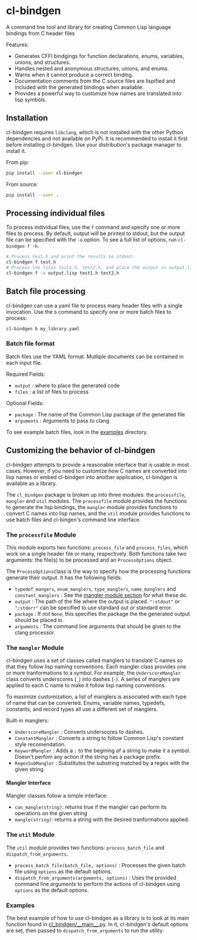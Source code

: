 # cl-bindgen

A command line tool and library for creating Common Lisp language bindings
from C header files

Features:
+ Generates CFFI bindgings for function declarations, enums, variables, unions,
  and structures.
+ Handles nested and anonymous structures, unions, and enums.
+ Warns when it cannot produce a correct binding.
+ Documentation comments from the C source files are lispified and
  included with the generated bindings when available.
+ Provides a powerful way to customize how names are translated into
  lisp symbols.

## Installation
cl-bindgen requires `libclang`, which is not installed with the other Python
dependencies and not available on PyPi. It is recommended to install it first before installing
cl-bindgen. Use your distribution's package manager to install it.

From pip:
``` bash
pip install --user cl-bindgen
```
From source:
``` bash
pip install --user .
```
## Processing individual files
To process individual files, use the `f` command and specify one or
more files to process. By default, output will be printed to
stdout, but the output file can be specified with the `-o` option. To see
a full list of options, run `cl-bindgen f -h`.

``` bash
# Process test.h and print the results to stdout:
cl-bindgen f test.h
# Process the files test1.h, test2.h, and place the output in output.lisp:
cl-bindgen f -o output.lisp test1.h test2.h
```

## Batch file processing
cl-bindgen can use a yaml file to process many header
files with a single invocation. Use the `b` command
to specify one or more batch files to process:

``` bash
cl-bindgen b my_library.yaml
```

### Batch file format
Batch files use the YAML format. Mutliple documents can be contained in each input file.

Required Fields:
+ `output` : where to place the generated code
+ `files` : a list of files to process

Optional Fields:
+ `package` : The name of the Common Lisp package of the generated file
+ `arguments` : Arguments to pass to clang

To see example batch files, look in the
[examples](https://github.com/sdilts/cl-bindgen/tree/master/examples)
directory.

## Customizing the behavior of cl-bindgen
cl-bindgen attempts to provide a reasonable interface that is usable
in most cases. However, if you need to customize how C names are
converted into lisp names or embed cl-bindgen into another
application, cl-bindgen is available as a library.

The `cl_bindgen` package is broken up into three modules: the `processfile`,
`mangler` and `util` modules. The `processfile` module provides the
functions to generate the lisp bindings, the `mangler` module provides
functions to convert C names into lisp names, and the `util` module
provides functions to use batch files and cl-bingen's command line
interface.

### The `processfile` Module

This module exports two functions: `process_file` and `process_files`,
which work on a single header file or many, respectively. Both
functions take two arguments: the file(s) to be processed and an
`ProcessOptions` object.

The `ProcessOptions`class is the way to specify how the
processing functions generate their output. It has the following
fields:

+ `typedef_mangers`, `enum_manglers`, `type_manglers`, `name_manglers`
  and `constant_manglers` : See the [mangler module section](#the-mangler-module)
  for what these do.
+ `output` : The path of the file where the output is
  placed. `":stdout"` or `":stderr"` can be specified to use standard
  out or standard error.
+ `package` : If not `None`, this specifies the package the the
  generated output should be placed in.
+ `arguments` : The command line arguments that should be given to the
  clang processor.

### The `mangler` Module

cl-bindgen uses a set of classes called manglers to translate C
names so that they follow lisp naming conventions. Each mangler class
provides one or more tranformations to a symbol. For example, the
`UnderscoreMangler` class converts underscores (`_`) into dashes
(`-`). A series of manglers are applied to each C name to make it
follow lisp naming conventions.

To maximize customization, a list of manglers is associated with each
type of name that can be converted. Enums, variable names, typedefs,
constants, and record types all use a different set of manglers.

Built-in manglers:
+ `UnderscoreMangler` : Converts underscores to dashes.
+ `ConstantMangler` : Converts a string to follow Common Lisp's constant style
  recomendation.
+ `KeywordMangler` : Adds a `:` to the begining of a string to make it a symbol.
   Doesn't perfom any action if the string has a package prefix.
+ `RegexSubMangler` : Substitutes the substring matched by a regex with the given string.

#### Mangler Interface

Mangler classes follow a simple interface:
+ `can_mangle(string)`: returns true if the mangler can perform its
  operations on the given string
+ `mangle(string)`: returns a string with the desired tranformations
  applied.

### The `util` Module

The `util` module provides two functions: `process_batch_file` and
`dispatch_from_arguments`.

+ `process_batch_file(batch_file, options)` : Processes the given
  batch file using `options` as the default options.
+ `dispatch_from_arguments(arguments, options)` : Uses the provided
  command line arguments to perform the actions of cl-bindgen using
  `options` as the default options.

### Examples

The best example of how to use cl-bindgen as a library is to look at its main
function found in
[cl\_bindgen/\_\_main\_\_.py](https://github.com/sdilts/cl-bindgen/blob/master/cl_bindgen/__main__.py).
In it, cl-bindgen's default options are set, then passed to `dispatch_from_arguments`
to run the utility.
